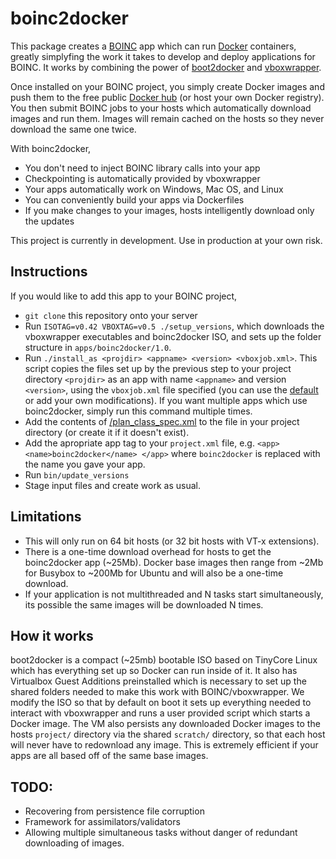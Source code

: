 boinc2docker
============

This package creates a [BOINC](https://boinc.berkeley.edu/) app which can run [Docker](https://www.docker.com/) containers, greatly simplyfing the work it takes to develop and deploy applications for BOINC. It works by combining the power of [boot2docker](http://boot2docker.io/) and [vboxwrapper](http://boinc.berkeley.edu/trac/wiki/VboxApps).

Once installed on your BOINC project, you simply create Docker images and push them to the free public [Docker hub](http://hub.docker.com) (or host your own Docker registry). You then submit BOINC jobs to your hosts which automatically download images and run them. Images will remain cached on the hosts so they never download the same one twice. 

With boinc2docker,

* You don't need to inject BOINC library calls into your app
* Checkpointing is automatically provided by vboxwrapper
* Your apps automatically work on Windows, Mac OS, and Linux
* You can conveniently build your apps via Dockerfiles
* If you make changes to your images, hosts intelligently download only the updates

This project is currently in development. Use in production at your own risk. 

Instructions
------------

If you would like to add this app to your BOINC project,

* `git clone` this repository onto your server
* Run `ISOTAG=v0.42 VBOXTAG=v0.5 ./setup_versions`, which downloads the vboxwrapper executables and boinc2docker ISO, and sets up the folder structure in `apps/boinc2docker/1.0`. 
* Run `./install_as <projdir> <appname> <version> <vboxjob.xml>`. This script copies the files set up by the previous step to your project directory `<projdir>` as an app with name `<appname>` and version `<version>`, using the `vboxjob.xml` file specified (you can use the [default](/apps/boinc2docker/1.0/example/vbox_job.xml) or add your own modifications).  If you want multiple apps which use boinc2docker, simply run this command multiple times.
* Add the contents of [/plan_class_spec.xml](/plan_class_spec.xml) to the file in your project directory (or create it if it doesn't exist).
* Add the apropriate app tag to your `project.xml` file, e.g. `<app> <name>boinc2docker</name> </app>` where `boinc2docker` is replaced with the name you gave your app. 
* Run `bin/update_versions`
* Stage input files and create work as usual. 


Limitations 
-----------
* This will only run on 64 bit hosts (or 32 bit hosts with VT-x extensions). 
* There is a one-time download overhead for hosts to get the boinc2docker app (~25Mb). Docker base images then range from ~2Mb for Busybox to ~200Mb for Ubuntu and will also be a one-time download. 
* If your application is not multithreaded and N tasks start simultaneously, its possible the same images will be downloaded N times. 



How it works
------------

boot2docker is a compact (~25mb) bootable ISO based on TinyCore Linux which has everything set up so Docker can run inside of it. It also has Virtualbox Guest Additions preinstalled which is necessary to set up the shared folders needed to make this work with BOINC/vboxwrapper. We modify the ISO so that by default on boot it sets up everything needed to interact with vboxwrapper and runs a user provided script which starts a Docker image. The VM also persists any downloaded Docker images to the hosts `project/` directory via the shared `scratch/` directory, so that each host will never have to redownload any image. This is extremely efficient if your apps are all based off of the same base images. 


TODO:
-----
* Recovering from persistence file corruption
* Framework for assimilators/validators
* Allowing multiple simultaneous tasks without danger of redundant downloading of images. 
